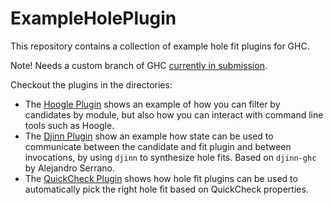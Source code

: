 ExampleHolePlugin
=================

This repository contains a collection of example hole fit plugins for GHC.

Note! Needs a custom branch of GHC [currently in submission](https://gitlab.haskell.org/ghc/ghc/merge_requests/153).

Checkout the plugins in the directories:

+ The [Hoogle Plugin](hoogle-plugin/) shows an example of how you can filter by candidates by module, but also how you can interact with command line tools such as Hoogle.
+ The [Djinn Plugin](djinn-plugin/) show an example how state can be used to communicate between the candidate and fit plugin and between invocations, by using `djinn` to synthesize hole fits. Based on `djinn-ghc` by Alejandro Serrano.
+ The [QuickCheck Plugin](quickcheck-plugin/) shows how hole fit plugins can be used to automatically pick the right hole fit based on QuickCheck properties.
